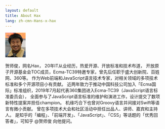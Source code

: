 ```yaml
---
layout: default
title: About Hax
lang: zh-cmn-Hans-x-hax
---
```

![hax](hax.jpg)

贺师俊，网名Hax，
20年IT从业经历，热爱开源、开放标准和技术布道，
开放原子开源基金会TOC成员，Ecma-TC39特邀专家，曾先后任职于盛大创新院、百姓网、360等。
作为Web前端和JavaScript语言技术专家，对相关领域的多项技术标准和多个开源项目小有贡献。
近两年致力于推动中国科技公司加入「Ecma国际」标准组织，2019年7月起代表360集团进入Ecma-TC39（JavaScript语言标准委员会），
全面参与了JavaScript语言标准的维护和演进工作，设计提交了数项新特性提案并担任champion。
机缘巧合下也曾对Groovy语言并间接对Swift等语言有微小贡献。
曾在多项技术大会和社区活动中担任出品人、讲师、嘉宾和主持人。
是知乎的「编程」、「前端开发」、「JavaScript」、「CSS」等话题的「优秀回答者」，可知乎 @贺师俊 向他提问。
